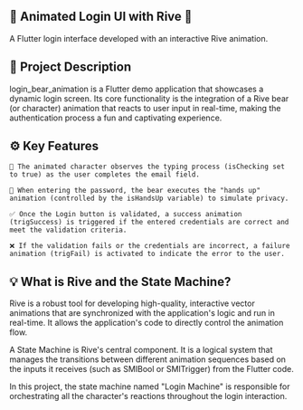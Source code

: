 ## 🔐 Animated Login UI with Rive 🐻

A Flutter login interface developed with an interactive Rive animation.

## 📄 Project Description

login_bear_animation is a Flutter demo application that showcases a dynamic login screen. Its core functionality is the integration of a Rive bear (or character) animation that reacts to user input in real-time, making the authentication process a fun and captivating experience.

## ⚙️ Key Features

    📧 The animated character observes the typing process (isChecking set to true) as the user completes the email field.

    🙈 When entering the password, the bear executes the "hands up" animation (controlled by the isHandsUp variable) to simulate privacy.

    ✅ Once the Login button is validated, a success animation (trigSuccess) is triggered if the entered credentials are correct and meet the validation criteria.

    ❌ If the validation fails or the credentials are incorrect, a failure animation (trigFail) is activated to indicate the error to the user.
## 💡 What is Rive and the State Machine?

Rive is a robust tool for developing high-quality, interactive vector animations that are synchronized with the application's logic and run in real-time. It allows the application's code to directly control the animation flow.

A State Machine is Rive's central component. It is a logical system that manages the transitions between different animation sequences based on the inputs it receives (such as SMIBool or SMITrigger) from the Flutter code.

In this project, the state machine named "Login Machine" is responsible for orchestrating all the character's reactions throughout the login interaction.

  
